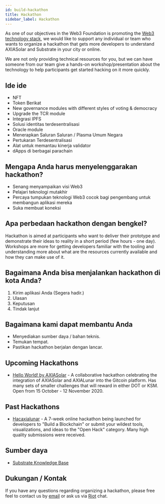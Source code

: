 ```yaml
---
id: build-hackathon
title: Hackathon
sidebar_label: Hackathon
---
```


As one of our objectives in the Web3 Foundation is promoting the [Web3 technology stack](http://wiki.web3.foundation/en/latest/tech_stack/tech_stack_overview/), we would like to support any individual or team who wants to organize a hackathon that gets more developers to understand AXIASolar and Substrate in your city or online.

We are not only providing technical resources for you, but we can have someone from our team give a hands-on workshop/presentation about the technology to help participants get started hacking on it more quickly.

## Ide ide

- NFT
- Token Berikat
- New governance modules with different styles of voting & democracy
- Upgrade the TCR module
- Integrasi IPFS
- Solusi identitas terdesentralisasi
- Oracle module
- Menerapkan Saluran Saluran / Plasma Umum Negara
- Pertukaran Terdesentralisasi
- Alat untuk memantau kinerja validator
- dApps di berbagai parachain

## Mengapa Anda harus menyelenggarakan hackathon?

- Senang menyampaikan visi Web3
- Pelajari teknologi mutakhir
- Percaya tumpukan teknologi Web3 cocok bagi pengembang untuk membangun aplikasi mereka
- Suka membuat koneksi

## Apa perbedaan hackathon dengan bengkel?

Hackathon is aimed at participants who want to deliver their prototype and demonstrate their ideas to reality in a short period (few hours - one day). Workshops are more for getting developers familiar with the tooling and understanding more about what are the resources currently available and how they can make use of it.

## Bagaimana Anda bisa menjalankan hackathon di kota Anda?

1. Kirim aplikasi Anda (Segera hadir.)
2. Ulasan
3. Keputusan
4. Tindak lanjut

## Bagaimana kami dapat membantu Anda

- Menyediakan sumber daya / bahan teknis.
- Temukan tempat.
- Pastikan hackathon berjalan dengan lancar.

## Upcoming Hackathons

- [Hello World! by AXIASolar](https://gitcoin.co/hackathon/axiasolar/onboard) - A collaborative hackathon celebrating the integration of AXIASolar and AXIALunar into the Gitcoin platform. Has many sets of smaller challenges that will reward in either DOT or KSM. Open from 15 October - 12 November 2020.

## Past Hackathons

- [Hacaxialunar](https://hacaxialunar.devpost.com/) - A 7-week online hackathon being launched for developers to "Build a Blockchain" or submit your wildest tools, visualizations, and ideas to the "Open Hack" category. Many high quality submissions were received.

## Sumber daya

- [Substrate Knowledge Base](https://substrate.dev/docs/en/)

## Dukungan / Kontak

If you have any questions regarding organizing a hackathon, please free feel to contact us by [email](mailto:events@web3.foundation) or ask us via [Riot](https://riot.im/app/#/room/#axiasolar-watercooler:matrix.org) chat.

